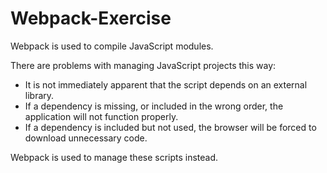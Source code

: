 # Webpack-Exercise

Webpack is used to compile JavaScript modules.

There are problems with managing JavaScript projects this way:

- It is not immediately apparent that the script depends on an external library.
- If a dependency is missing, or included in the wrong order, the application will not    function properly.
- If a dependency is included but not used, the browser will be forced to download unnecessary code.

Webpack is used to manage these scripts instead.

